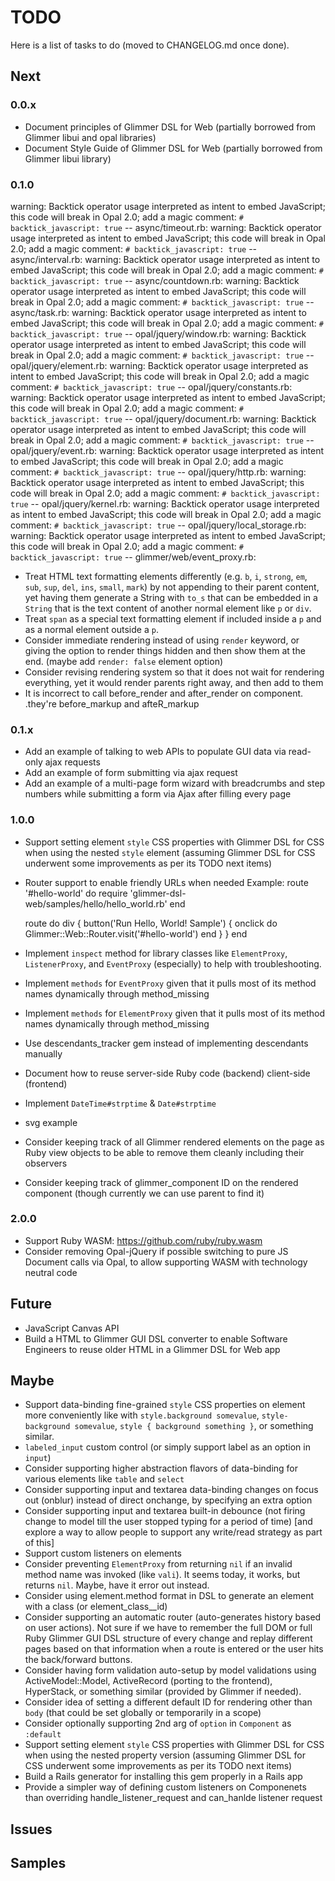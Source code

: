 # TODO

Here is a list of tasks to do (moved to CHANGELOG.md once done).

## Next

### 0.0.x

- Document principles of Glimmer DSL for Web (partially borrowed from Glimmer libui and opal libraries)
- Document Style Guide of Glimmer DSL for Web (partially borrowed from Glimmer libui library)

### 0.1.0

warning: Backtick operator usage interpreted as intent to embed JavaScript; this code will break in Opal 2.0; add a magic comment: `# backtick_javascript: true` -- async/timeout.rb:
warning: Backtick operator usage interpreted as intent to embed JavaScript; this code will break in Opal 2.0; add a magic comment: `# backtick_javascript: true` -- async/interval.rb:
warning: Backtick operator usage interpreted as intent to embed JavaScript; this code will break in Opal 2.0; add a magic comment: `# backtick_javascript: true` -- async/countdown.rb:
warning: Backtick operator usage interpreted as intent to embed JavaScript; this code will break in Opal 2.0; add a magic comment: `# backtick_javascript: true` -- async/task.rb:
warning: Backtick operator usage interpreted as intent to embed JavaScript; this code will break in Opal 2.0; add a magic comment: `# backtick_javascript: true` -- opal/jquery/window.rb:
warning: Backtick operator usage interpreted as intent to embed JavaScript; this code will break in Opal 2.0; add a magic comment: `# backtick_javascript: true` -- opal/jquery/element.rb:
warning: Backtick operator usage interpreted as intent to embed JavaScript; this code will break in Opal 2.0; add a magic comment: `# backtick_javascript: true` -- opal/jquery/constants.rb:
warning: Backtick operator usage interpreted as intent to embed JavaScript; this code will break in Opal 2.0; add a magic comment: `# backtick_javascript: true` -- opal/jquery/document.rb:
warning: Backtick operator usage interpreted as intent to embed JavaScript; this code will break in Opal 2.0; add a magic comment: `# backtick_javascript: true` -- opal/jquery/event.rb:
warning: Backtick operator usage interpreted as intent to embed JavaScript; this code will break in Opal 2.0; add a magic comment: `# backtick_javascript: true` -- opal/jquery/http.rb:
warning: Backtick operator usage interpreted as intent to embed JavaScript; this code will break in Opal 2.0; add a magic comment: `# backtick_javascript: true` -- opal/jquery/kernel.rb:
warning: Backtick operator usage interpreted as intent to embed JavaScript; this code will break in Opal 2.0; add a magic comment: `# backtick_javascript: true` -- opal/jquery/local_storage.rb:
warning: Backtick operator usage interpreted as intent to embed JavaScript; this code will break in Opal 2.0; add a magic comment: `# backtick_javascript: true` -- glimmer/web/event_proxy.rb:
- Treat HTML text formatting elements differently (e.g. `b`, `i`, `strong`, `em`, `sub`, `sup`, `del`, `ins`, `small`, `mark`) by not appending to their parent content, yet having them generate a String with `to_s` that can be embedded in a `String` that is the text content of another normal element like `p` or `div`.
- Treat `span` as a special text formatting element if included inside a `p` and as a normal element outside a `p`.
- Consider immediate rendering instead of using `render` keyword, or giving the option to render things hidden and then show them at the end. (maybe add `render: false` element option)
- Consider revising rendering system so that it does not wait for rendering everything, yet it would render parents right away, and then add to them
- It is incorrect to call before_render and after_render on component. .they're before_markup and afteR_markup

### 0.1.x

- Add an example of talking to web APIs to populate GUI data via read-only ajax requests
- Add an example of form submitting via ajax request
- Add an example of a multi-page form wizard with breadcrumbs and step numbers while submitting a form via Ajax after filling every page
 
### 1.0.0

- Support setting element `style` CSS properties with Glimmer DSL for CSS when using the nested `style` element (assuming Glimmer DSL for CSS underwent some improvements as per its TODO next items)
- Router support to enable friendly URLs when needed
Example:
  route '#hello-world' do
    require 'glimmer-dsl-web/samples/hello/hello_world.rb'
  end

  route do
    div {
      button('Run Hello, World! Sample') {
        onclick do
          Glimmer::Web::Router.visit('#hello-world')
        end
      }
    }
  end
- Implement `inspect` method for library classes like `ElementProxy`, `ListenerProxy`, and `EventProxy` (especially) to help with troubleshooting.
- Implement `methods` for `EventProxy` given that it pulls most of its method names dynamically through method_missing
- Implement `methods` for `ElementProxy` given that it pulls most of its method names dynamically through method_missing
- Use descendants_tracker gem instead of implementing descendants manually
- Document how to reuse server-side Ruby code (backend) client-side (frontend)
- Implement `DateTime#strptime` & `Date#strptime`
- svg example
- Consider keeping track of all Glimmer rendered elements on the page as Ruby view objects to be able to remove them cleanly including their observers
- Consider keeping track of glimmer_component ID on the rendered component (though currently we can use parent to find it)

### 2.0.0

- Support Ruby WASM: https://github.com/ruby/ruby.wasm
- Consider removing Opal-jQuery if possible switching to pure JS Document calls via Opal, to allow supporting WASM with technology neutral code

## Future

- JavaScript Canvas API
- Build a HTML to Glimmer GUI DSL converter to enable Software Engineers to reuse older HTML in a Glimmer DSL for Web app

## Maybe

- Support data-binding fine-grained `style` CSS properties on element more conveniently like with `style.background somevalue`, `style-background somevalue`, `style { background something }`, or something similar.
- `labeled_input` custom control (or simply support label as an option in `input`)
- Consider supporting higher abstraction flavors of data-binding for various elements like `table` and `select`
- Consider supporting input and textarea data-binding changes on focus out (onblur) instead of direct onchange, by specifying an extra option
- Consider supporting input and textarea built-in debounce (not firing change to model till the user stopped typing for a period of time) [and explore a way to allow people to support any write/read strategy as part of this]
- Support custom listeners on elements
- Consider preventing `ElementProxy` from returning `nil` if an invalid method name was invoked (like `vali`). It seems today, it works, but returns `nil`. Maybe, have it error out instead.
- Consider using element.method format in DSL to generate an element with a class (or element_class__id)
- Consider supporting an automatic router (auto-generates history based on user actions). Not sure if we have to remember the full DOM or full Ruby Glimmer GUI DSL structure of every change and replay different pages based on that information when a route is entered or the user hits the back/forward buttons.
- Consider having form validation auto-setup by model validations using ActiveModel::Model, ActiveRecord (porting to the frontend), HyperStack, or something similar (provided by Glimmer if needed).
- Consider idea of setting a different default ID for rendering other than `body` (that could be set globally or temporarily in a scope)
- Consider optionally supporting 2nd arg of `option` in `Component` as `:default`
- Support setting element `style` CSS properties with Glimmer DSL for CSS when using the nested property version (assuming Glimmer DSL for CSS underwent some improvements as per its TODO next items)
- Build a Rails generator for installing this gem properly in a Rails app
- Provide a simpler way of defining custom listeners on Componenets than overriding handle_listener_request and can_hanlde listener request

## Issues

## Samples
